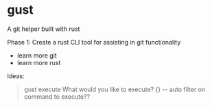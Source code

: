 # gust
A git helper built with rust

Phase 1:
Create a rust CLI tool for assisting in git functionality
- learn more git
- learn more rust

Ideas:

> gust execute
What would you like to execute? {}
-- auto filter on command to execute??